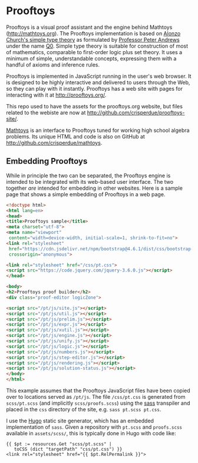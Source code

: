 # Prooftoys

Prooftoys is a visual proof assistant and
the engine behind Mathtoys (http://mathtoys.org).
The Prooftoys implementation is based on [Alonzo Church's 
simple type theory](http://plato.stanford.edu/entries/type-theory-church/)
as formulated by 
[Professor Peter Andrews](http://gtps.math.cmu.edu/andrews.html)
under the name [Q0](http://en.wikipedia.org/wiki/Q_zero).
Simple type theory is suitable for construction
of most of mathematics, comparable to first-order
logic plus set theory.  It uses a minimum of
simple, understandable concepts, expressing them with
a handful of axioms and inference rules. 

Prooftoys is implemented in JavaScript running in the user's
web browser.  It is designed to be highly interactive and delivered
to users through the Web, so they can play with it instantly.
Prooftoys has a web site with pages for interacting with it
at http://prooftoys.org/.

This repo used to have the assets for the prooftoys.org website, but
files related to the webiste are now at
http://github.com/crisperdue/prooftoys-site/.

[Mathtoys](http://mathtoys.org) is an interface to Prooftoys tuned for
working high school algebra problems.  Its unique HTML and code is also
on GitHub at http://github.com/crisperdue/mathtoys.

## Embedding Prooftoys

While in principle the two can be separated, the Prooftoys engine is intended to
be integrated with its web-based user interface.  The two together _are_
intended for embedding in other websites.  Here is a sample page that shows
a simple embedding of Prooftoys in a web page.

````HTML
<!doctype html>
<html lang=en>
<head>
<title>Prooftoys sample</title>
<meta charset="utf-8">
<meta name="viewport"
 content="width=device-width, initial-scale=1, shrink-to-fit=no">
<link rel="stylesheet"
 href="https://cdn.jsdelivr.net/npm/bootstrap@4.6.1/dist/css/bootstrap-reboot.css"
 crossorigin="anonymous">

<link rel="stylesheet" href="/css/pt.css">
<script src="https://code.jquery.com/jquery-3.6.0.js"></script>
</head>

<body>
<h2>Prooftoys proof builder</h2>
<div class="proof-editor logicZone">

<script src="/pt/js/site.js"></script>
<script src="/pt/js/util.js"></script>
<script src="/pt/js/prelim.js"></script>
<script src="/pt/js/expr.js"></script>
<script src="/pt/js/xutil.js"></script>
<script src="/pt/js/engine.js"></script>
<script src="/pt/js/unify.js"></script>
<script src="/pt/js/logic.js"></script>
<script src="/pt/js/numbers.js"></script>
<script src="/pt/js/step-editor.js"></script>
<script src="/pt/js/rendering.js"></script>
<script src="/pt/js/solution-status.js"></script>
</body>
</html>
````

This example assumes that the Prooftoys JavaScript files have
been copied over to locations served as `/pt/js`.
The file `/css/pt.css` is generated from `scss/pt.scss`
(and implicitly `scss/proofs.scss`) using the 
[sass](https://sass-lang.com/) transpiler and placed
in the `css` directory of the site, e.g. `sass pt.scss pt.css`.

I use the [Hugo](https://gohugo.io/) static site generator, which has an
embedded implementation of `sass`.  Given a repository
with `pt.scss` and `proofs.scss` available in `assets/scss/`,
this is typically done in Hugo with code like:

````
{{ $pt := resources.Get "scss/pt.scss" |
   toCSS (dict "targetPath" "css/pt.css") }}
<link rel="stylesheet" href="{{ $pt.RelPermalink }}">
````
